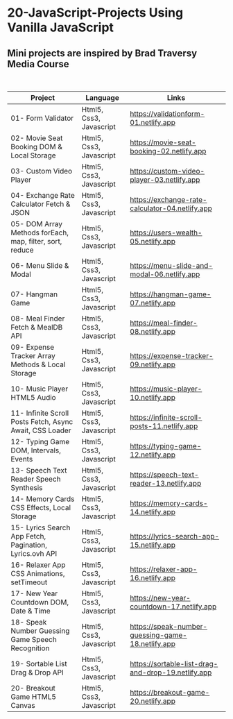 # 20-JavaScript-Projects Using Vanilla JavaScript 

## Mini projects are inspired by Brad Traversy Media Course

<br>


| Project                                                     | Language                     | Links                                              |
| ----------------------------------------------------------- | ---------------------------- | -------------------------------------------------- |
| 01- Form Validator                                          | Html5, Css3, Javascript      | https://validationform-01.netlify.app              |
| 02- Movie Seat Booking  DOM & Local Storage                 | Html5, Css3, Javascript      | https://movie-seat-booking-02.netlify.app          |
| 03- Custom Video Player                                     | Html5, Css3, Javascript      | https://custom-video-player-03.netlify.app         |
| 04- Exchange Rate Calculator  Fetch & JSON                  | Html5, Css3, Javascript      | https://exchange-rate-calculator-04.netlify.app    |
| 05- DOM Array Methods  forEach, map, filter, sort, reduce   | Html5, Css3, Javascript      | https://users-wealth-05.netlify.app                |
| 06- Menu Slide & Modal                                      | Html5, Css3, Javascript      | https://menu-slide-and-modal-06.netlify.app        |
| 07- Hangman Game                                            | Html5, Css3, Javascript      | https://hangman-game-07.netlify.app                |
| 08- Meal Finder  Fetch & MealDB API                         | Html5, Css3, Javascript      | https://meal-finder-08.netlify.app                 |
| 09- Expense Tracker  Array Methods & Local Storage          | Html5, Css3, Javascript      | https://expense-tracker-09.netlify.app             |
| 10- Music Player  HTML5 Audio                               | Html5, Css3, Javascript      | https://music-player-10.netlify.app                |
| 11- Infinite Scroll Posts  Fetch, Async Await, CSS Loader   | Html5, Css3, Javascript      | https://infinite-scroll-posts-11.netlify.app       |
| 12- Typing Game  DOM, Intervals, Events                     | Html5, Css3, Javascript      | https://typing-game-12.netlify.app                 |
| 13- Speech Text Reader  Speech Synthesis                    | Html5, Css3, Javascript      | https://speech-text-reader-13.netlify.app          |
| 14- Memory Cards  CSS Effects, Local Storage                | Html5, Css3, Javascript      | https://memory-cards-14.netlify.app                |
| 15- Lyrics Search App  Fetch, Pagination, Lyrics.ovh API    | Html5, Css3, Javascript      | https://lyrics-search-app-15.netlify.app           |
| 16- Relaxer App  CSS Animations, setTimeout                 | Html5, Css3, Javascript      | https://relaxer-app-16.netlify.app                 |
| 17- New Year Countdown  DOM, Date & Time                    | Html5, Css3, Javascript      | https://new-year-countdown-17.netlify.app          |
| 18- Speak Number Guessing Game  Speech Recognition          | Html5, Css3, Javascript      | https://speak-number-guessing-game-18.netlify.app  |
| 19- Sortable List  Drag & Drop API                          | Html5, Css3, Javascript      | https://sortable-list-drag-and-drop-19.netlify.app |
| 20- Breakout Game  HTML5 Canvas                             | Html5, Css3, Javascript      | https://breakout-game-20.netlify.app               |
